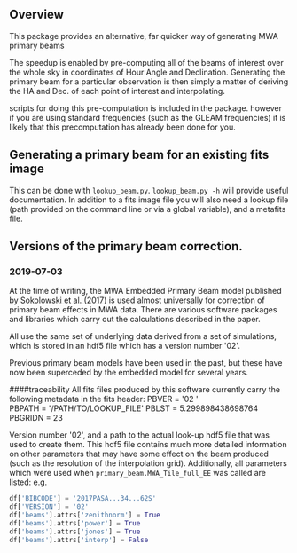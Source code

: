 ## Overview
This package provides an alternative, far quicker way of generating MWA primary beams 

The speedup is enabled by pre-computing all of the beams of interest over the whole sky in coordinates of Hour Angle and Declination. Generating the primary beam for a particular observation is then simply a matter of deriving the HA and Dec. of each point of interest and interpolating.

scripts for doing this pre-computation is included in the package. however if you are using standard frequencies (such as the GLEAM frequencies) it is likely that this precomputation has already been done for you. 

## Generating a primary beam for an existing fits image
This can be done with `lookup_beam.py`. `lookup_beam.py -h` will provide useful documentation. In addition to a fits image file you will also need a lookup file (path provided on the command line or via a global variable), and a metafits file.

## Versions of the primary beam correction.
### 2019-07-03
At the time of writing, the MWA Embedded Primary Beam model published by [Sokolowski et al. (2017)](http://adsabs.harvard.edu/abs/2017PASA...34...62S) is used almost universally for correction of primary beam effects in MWA data. There are various software packages and libraries which carry out the calculations described in the paper. 

All use the same set of underlying data derived from a set of simulations, which is stored in an hdf5 file which has a version number '02'.

Previous primary beam models have been used in the past, but these have now been superceded by the embedded model for several years.

####traceability
All fits files produced by this software currently carry the following metadata in the fits header:
PBVER   = '02      '                                                            
PBPATH  = '/PATH/TO/LOOKUP_FILE'
PBLST   =    5.299898438698764                                                  
PBGRIDN =                   23 

Version number '02', and a path to the actual look-up hdf5 file that was used to create them. This hdf5 file contains much more detailed information on other parameters that may have some effect on the beam produced (such as the resolution of the interpolation grid). Additionally, all parameters which were used when `primary_beam.MWA_Tile_full_EE` was called are listed: e.g.

```python
df['BIBCODE'] = '2017PASA...34...62S'
df['VERSION'] = '02'
df['beams'].attrs['zenithnorm'] = True
df['beams'].attrs['power'] = True
df['beams'].attrs['jones'] = True
df['beams'].attrs['interp'] = False
```
